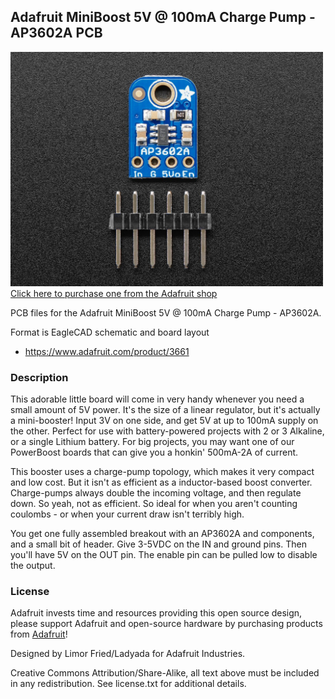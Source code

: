 ## Adafruit MiniBoost 5V @ 100mA Charge Pump - AP3602A PCB

<a href="http://www.adafruit.com/products/3661"><img src="assets/3661.jpg?raw=true" width="500px"><br/>
Click here to purchase one from the Adafruit shop</a>

PCB files for the Adafruit MiniBoost 5V @ 100mA Charge Pump - AP3602A.

Format is EagleCAD schematic and board layout
* https://www.adafruit.com/product/3661

### Description

This adorable little board will come in very handy whenever you need a small amount of 5V power. It's the size of a linear regulator, but it's actually a mini-booster! Input 3V on one side, and get 5V at up to 100mA supply on the other. Perfect for use with battery-powered projects with 2 or 3 Alkaline, or a single Lithium battery. For big projects, you may want one of our PowerBoost boards that can give you a honkin' 500mA-2A of current.

This booster uses a charge-pump topology, which makes it very compact and low cost. But it isn't as efficient as a inductor-based boost converter. Charge-pumps always double the incoming voltage, and then regulate down. So yeah, not as efficient. So ideal for when you aren't counting coulombs - or when your current draw isn't terribly high.

You get one fully assembled breakout with an AP3602A and components, and a small bit of header. Give 3-5VDC on the IN and ground pins. Then you'll have 5V on the OUT pin. The enable pin can be pulled low to disable the output.

### License

Adafruit invests time and resources providing this open source design, please support Adafruit and open-source hardware by purchasing products from [Adafruit](https://www.adafruit.com)!

Designed by Limor Fried/Ladyada for Adafruit Industries.

Creative Commons Attribution/Share-Alike, all text above must be included in any redistribution.
See license.txt for additional details.
